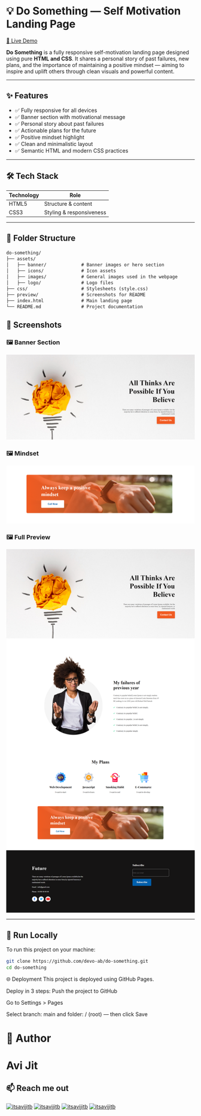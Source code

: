 # 💡 Do Something — Self Motivation Landing Page

[🔗 Live Demo](https://devo-ab.github.io/do-something/)

**Do Something** is a fully responsive self-motivation landing page designed using pure **HTML and CSS**. It shares a personal story of past failures, new plans, and the importance of maintaining a positive mindset — aiming to inspire and uplift others through clean visuals and powerful content.

---

## ✨ Features

- ✅ Fully responsive for all devices
- ✅ Banner section with motivational message
- ✅ Personal story about past failures
- ✅ Actionable plans for the future
- ✅ Positive mindset highlight
- ✅ Clean and minimalistic layout
- ✅ Semantic HTML and modern CSS practices

---

## 🛠️ Tech Stack

| Technology | Role                     |
|------------|--------------------------|
| HTML5      | Structure & content       |
| CSS3       | Styling & responsiveness |

---

## 📁 Folder Structure

```
do-something/
├── assets/
│   ├── banner/             # Banner images or hero section
│   ├── icons/              # Icon assets
│   ├── images/             # General images used in the webpage
│   ├── logo/               # Logo files
├── css/                    # Stylesheets (style.css)
├── preview/                # Screenshots for README
├── index.html              # Main landing page
└── README.md               # Project documentation
```

## 📸 Screenshots

### 🖼️ Banner Section
![Banner](./preview/hero.png)


### 🖼️ Mindset
![Plans](./preview/mindset.png)

### 🖼️ Full Preview
![Preview](./preview/preview.png)

---

## 🚀 Run Locally

To run this project on your machine:

```bash
git clone https://github.com/devo-ab/do-something.git
cd do-something
 ```

🌐 Deployment
This project is deployed using GitHub Pages.

Deploy in 3 steps:
Push the project to GitHub

Go to Settings > Pages

Select branch: main and folder: / (root) — then click Save

# 👤 Author

# Avi Jit

## :mailbox: Reach me out

<p align="left">
<a href="https://linkedin.com/in/itsavijitb" target="blank"><img align="center" src="https://raw.githubusercontent.com/rahuldkjain/github-profile-readme-generator/master/src/images/icons/Social/linked-in-alt.svg" alt="itsavijitb" height="30" width="40" /></a>
<a href="https://twitter.com/itsavijitb" target="blank"><img align="center" src="https://raw.githubusercontent.com/rahuldkjain/github-profile-readme-generator/master/src/images/icons/Social/twitter.svg" alt="itsavijitb" height="30" width="40" /></a>
<a href="https://facebook.com/itsavijitb" target="blank"><img align="center" src="https://raw.githubusercontent.com/rahuldkjain/github-profile-readme-generator/master/src/images/icons/Social/facebook.svg" alt="itsavijitb" height="30" width="40" /></a>
<a href="https://instagram.com/itsavijitb" target="blank"><img align="center" src="https://raw.githubusercontent.com/rahuldkjain/github-profile-readme-generator/master/src/images/icons/Social/instagram.svg" alt="itsavijitb" height="30" width="40" /></a>
</p>
